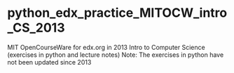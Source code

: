 # python_edx_practice_MITOCW_intro_CS_2013
MIT OpenCourseWare for edx.org in 2013 Intro to Computer Science (exercises in python and lecture notes)
Note: The exercises in python have not been updated since 2013
